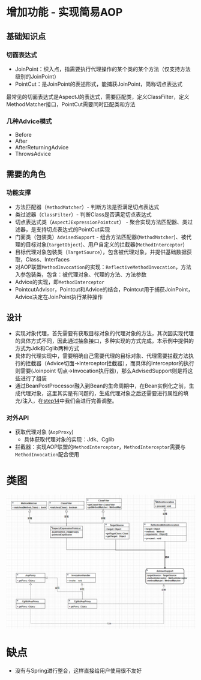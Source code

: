 # 增加功能 - 实现简易AOP
## 基础知识点
### 切面表达式
- JoinPoint：织入点，指需要执行代理操作的某个类的某个方法（仅支持方法级别的JoinPoint）
- PointCut：是JoinPoint的表述形式，能捕获JoinPoint，简称切点表达式

最常见的切面表达式是AspectJ的表达式，需要匹配类，定义ClassFilter，定义MethodMatcher接口，PointCut需要同时匹配类和方法
### 几种Advice模式
- Before
- After
- AfterReturningAdvice
- ThrowsAdvice
## 需要的角色
### 功能支撑
- 方法匹配器（`MethodMatcher`）- 判断方法是否满足切点表达式
- 类过滤器（`ClassFilter`）- 判断Class是否满足切点表达式
- 切点表达式类（`AspectJExpressionPointcut`） - 聚合实现方法匹配器、类过滤器，是支持切点表达式的PointCut实现
- 门面类（包装类）`AdvisedSupport` - 组合方法匹配器(`MethodMatcher`)、被代理的目标对象(`targetObject`)、用户自定义的拦截器(`MethodInterceptor`)
- 目标代理对象包装类（`TargetSource`），包含被代理对象，并提供基础数据获取，Class、Interfaces
- 对AOP联盟`MethodInvocation`的实现：`ReflectiveMethodInvocation`，方法入参包装类，包含：被代理对象、代理的方法、方法参数
- Advice的实现，即`MethodInterceptor`
- PointcutAdvisor，Pointcut和Advice的结合，Pointcut用于捕获JoinPoint，Advice决定在JoinPoint执行某种操作
## 设计
- 实现对象代理，首先需要有获取目标对象的代理对象的方法，其次因实现代理的具体方式不同，因此通过抽象接口，多种实现的方式完成，本示例中提供的方式为Jdk和Cglib两种方式
- 具体的代理实现中，需要明确自己需要代理的目标对象、代理需要拦截方法执行的拦截器（Advice切面->Interceptor拦截器），而具体的Interceptor的执行则需要(Joinpoint 切点->Invocation执行器)，那么AdvisedSupport则是将这些进行了组装
- 通过BeanPostProcessor融入到Bean的生命周期中，在Bean实例化之前，生成代理对象，这里其实是有问题的，生成代理对象之后还需要进行属性的填充/注入，在[step14](https://github.com/lhj502819/small-spring/tree/main/small-spring-step14)中我们会进行完善调整。
### 对外API
- 获取代理对象 (`AopProxy`)
  - 具体获取代理对象的实现：Jdk、Cglib
- 拦截器：实现AOP联盟的`MethodInterceptor`，`MethodInterceptor`需要与`MethodInvocation`配合使用

# 类图
![img_2.png](img_2.png)

# 缺点
- 没有与Spring进行整合，这样直接给用户使用很不友好

